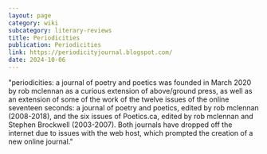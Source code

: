 ```yaml
---
layout: page
category: wiki
subcategory: literary-reviews
title: Periodicities
publication: Periodicities
link: https://periodicityjournal.blogspot.com/
date: 2024-10-06
---
```


"periodicities: a journal of poetry and poetics was founded in March 2020 by rob mclennan as a curious extension of above/ground press, as well as an extension of some of the work of the twelve issues of the online seventeen seconds: a journal of poetry and poetics, edited by rob mclennan (2008-2018), and the six issues of Poetics.ca, edited by rob mclennan and Stephen Brockwell (2003-2007). Both journals have dropped off the internet due to issues with the web host, which prompted the creation of a new online journal."
